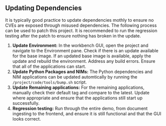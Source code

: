##  Updating Dependencies

It is typically good practice to update dependencies mothly to ensure no CVEs are exposed through misused dependencies. The following process can be used to patch this project. It is recommended to run the regression testing after the patch to ensure nothing has broken in the update.

1. **Update Environment:** In the workbench GUI, open the project and navigate to the Environment pane. Check if there is an update available for the base image. If an updated base image is available, apply the update and rebuild the environment. Address any build errors. Ensure that all of the applications can start.
1. **Update Python Packages and NIMs:** The Python dependencies and NIM applications can be updated automtically by running the `/project/code/tools/bump.sh` script.
1. **Update Remaining applications:** For the remaining applications, manually check their default tag and compare to the latest. Update where appropriate and ensure that the applications still start up successfully.
1. **Regression testing:** Run through the entire demo, from document ingesting to the frontend, and ensure it is still functional and that the GUI looks correct.
